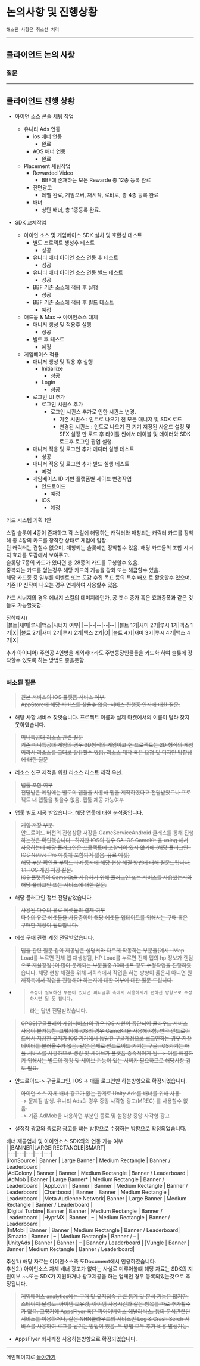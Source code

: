 # 논의사항 및 진행상황
    해소된 사항은 취소선 처리

*****
## 클라이언트 논의 사항

### 질문

*****

## 클라이언트 진행 상황
- 아이언 소스 콘솔 세팅 작업
    - 유니티 Ads 연동
        - ios 배너 연동
            - 완료
        - AOS 배너 연동
            - 완료
    - Placement 세팅작업
        - Rewarded Video
            - BBF에 존재하는 모든 Rewarde 총 12종 등록 완료
        - 전면광고
            - 레벨 완료, 게임오버, 재시작, 로비로, 총 4종 등록 완료
        - 배너
            - 상단 배너, 총 1종등록 완료.


- SDK 교체작업
    - 아이언 소스 및 게임베이스 SDK 설치 및 호환성 테스트
        - 별도 프로젝트 생성후 테스트
            - 성공
        - 유니티 배너 아이언 소스 연동 후 테스트 
            - 성공
        - 유니티 배너 아이언 소스 연동 빌드 테스트
            - 성공
        - BBF 기존 소스에 적용 후 실행
            - 성공
        - BBF 기존 소스에 적용 후 빌드 테스트
            - 예정
    - 애드몹 & Max -> 아이언소스 대체
        - 매니저 생성 및 적용후 실행
            - 성공 
        - 빌드 후 테스트
            - 예정
    - 게임베이스 적용
        - 매니저 생성 및 적용 후 실행
            - Initiallize
                - 성공
            - Login
                - 성공
        - 로그인 UI 추가
            - 로그인 시퀸스 추가
                - 로그인 시퀸스 추가로 인한 시퀸스 변경.
                    - 기존 시퀸스 : 인트로 나오기 전 모든 매니저 및 SDK 로드
                    - 변경된 시퀸스 : 인트로 나오기 전 기기 저장된 사운드 설정 및 SFX 설정 만 로드 후 타이틀 씬에서 테이블 및 데이터와 SDK 로드후 로그인 팝업 실행.
        - 매니저 적용 및 로그인 추가 에디터 실행 테스트
            - 성공
        - 매니저 적용 및 로그인 추가 빌드 실행 테스트
            - 예정
        - 게임베이스 ID 기반 플랫폼별 세이브 변경작업
            - 안드로이드
                - 예정
            - iOS 
                - 예정



카드 시스템 기획 1안

스킬 슬롯이 4종이 존재하고
각 스킬에 해당하는 캐릭터와 매칭되는 캐릭터 카드를 장착해
총 4장의 카드를 장착한 상태로 게임에 입장.  
단 캐릭터는 겹칠수 없으며, 매칭되는 슬롯에만 장착할수 있음.
해당 카드들의 조합 시너지 효과를 도감에서 보여주고.  
슬롯당 7종의 카드가 있다면 총 28종의 카드를 구성할수 있음.  
중복되는 카드를 얻는경우 해당 카드의 기능을 강화 또는 해금할수 있음.  
해당 카드종 중 일부를 이벤트 또는 도감 수집 목표 등의 특수 배포 로 활용할수 있으며, 기존 IP 신작이 나오는 경우 연계하여 사용할수 있음.  

카드 시너지의 경우 에너지 스킬의 데미지라던가, 공 갯수 증가 혹은 효과증폭과 같은 것들도 가능할듯함.

장착예시)  
|볼트|새미|루시|맥스|시너지 여부|
|--|--|--|--|--|
|볼트 1기|새미 2기|루시 1기|맥스 1기|X|
|볼트 2기|새미 2기|루시 2기|맥스 2기|O|
|볼트 4기|새미 3기|루시 4기|맥스 4기|X|

추가 아이디어) 주인공 4인방을 제외하더라도 주변등장인물들을 카드화 하여 슬롯에 장착할수 있도록 하는 방법도 좋을듯함. 
         


*****
### 해소된 질문
> ~~원본 서비스의 IOS 플랫폼 서비스 여부.  
    AppStore에 해당 서비스를 찾을수 없음. 서비스 진행중 인지에 대한 질문.~~  
- 해당 사항 서비스 찾앗습니다. 프로젝트 이름과 실제 마켓에서의 이름이 달라 찾지 못하였습니다.

> ~~미니특공대 리소스 관련 질문  
    기존 미니특공대 게임의 경우 3D형식의 게임이고 현 프로젝트는 2D 형식의 게임이라서 리소스를 그대로 활용할수 없음. 리소스 제작 혹은 요청 및 디자인 방향성 에 대한 질문~~  
- 리소스 신규 제적을 위한 리소스 리스트 제작 우선. 

> ~~맵툴 포함 여부  
    전달받은 메일에는 별도의 맵툴을 사용해 맵을 제작하였다고 전달받았으나 프로젝트 내 맵툴을 찾을수 없음. 맵툴 제공 가능여부~~  
- 맵툴 별도 제공 받았습니다. 해당 맵툴에 대한 분석중입니다.

> ~~게임 저장 부분.  
    안드로이드 버전의 진행상황 저장을 GameServiceAndroid 클래스를 통해 진행하는것은 확인했습니다..
    하지만 IOS의 경우 SA.iOS.GameKit 을 using 해서 사용하는데 해당 플러그인은 프로젝트에 포함되어 있지 않기에.(해당 플러그인 : IOS Native Pro 에셋에 포함되어 있음. 유료 에셋)  
    해당 부분 확인을 부탁드리며 동시에 해당 현상 해결 방법에 대해 질문드립니다.  
    1.1. IOS 게임 저장 질문.  
    IOS 플랫폼의 GameKit을 사용하기 위해 플러그인 또는 서비스를 사용했는지와
    해당 플러그인 또는 서비스에 대한 질문.~~
- 해당 플러그인 정보 전달받았습니다.

>~~사용된 다수의 유료 에셋들의 결제 여부  
    다수의 유료 에셋들을 사용중이며 해당 에셋들 업데이트를 위해서는 구매 혹은 구매한 계정이 필요합니다.~~
- 에셋 구매 관련 계정 전달받았습니다.

>~~맵툴 관련 질문
    같이 제공받은 설명서와 다르게 작동하는 부분들(예시 : Map Load를 누르면 전체 맵 재생성됨, HP Load를 누르면 전체 맵의 hp 정보가 랜덤으로 재설정됨.)이 많아 문제되는 부분들중 80퍼센트 정도 수정작업을 진행하였습니다.
    해당 현상 해결을 위해 저희측에서 작업을 하는 방향이 옳은지 아니면 원 제작측에서 작업을 진행해야 하는지에 대한 여부에 대한 질문 드립니다.~~
- >     수정이 필요하신 부분이 있다면 퍼니글루 측에서 사용하시기 편하신 방향으로 수정하시면 될 듯 합니다.  
    > 라는 답변 전달받았습니다.


> ~~GPGS(구글플레이 게임서비스)의 경우 iOS 지원이 중단되어 클라우드 서비스 사용이 불가능함. 그렇기에 iOS의 경우 GameKit을 사용해야함. 만약 안드로이드에서 저장한 유저가  IOS 기기에서 동일한 구글계정으로 로그인하는 경우 저장 데이터를 불러올수가 없음.
같은 문제로 안드로이드 기기는 구글. iOS기기는 애플 서비스를 사용하므로 랭킹 및 세이브가 플랫폼 종속적이게 됨. -> 이를 해결하기 위해서는 별도의 랭킹 및 세이브 기능이 있는 서버가 필요하므로 해당사항 검토 필요.~~
- 안드로이드-> 구글로그인, IOS -> 애플 로그인만 하는방향으로 확정되었습니다.

> ~~아이언 소스 자체 배너 광고가 없는 관계로 Unity Ads를 배너를 위해 사용.  
    -> 문제점 발생. 유니티 Ads의 경우 중앙 사각형 광고(MREC) 를 사용할수 없음.  
    -> 기존 AdMob을 사용하던 부분인 종료 및 설정창 중앙 사각형 광고~~
- 설정창 광고와 종료창 광고를 뺴는 방향으로 수정하는 방향으로 확정되었습니다.  

배너 제공업체 및 아이언소스 SDK와의 연동 가능 여부     
|     |BANNER|LARGE|RECTANGLE|SMART|   
|---|---|---|---|---|   
|ironSource |   Banner  |   Large Banner    |   Medium Rectangle    |   Banner / Leaderboard    |  
|AdColony   |   Banner  |   Banner  |   Medium Rectangle 	|   Banner / Leaderboard    |
|AdMob      |   Banner  | 	Large Banner*   | 	Medium Rectangle    |   Banner / Leaderboard    |
|AppLovin   | 	Banner  | 	Banner  |   Medium Rectangle    |   Banner / Leaderboard    |
|Chartboost | 	Banner  | 	Banner  |	Medium Rectangle    | 	Leaderboard |
|Meta Audience Network| Banner  |   Large Banner    |   Medium Rectangle    |   Banner / Leaderboard    |  
|Digital Turbine|   Banner  |   Banner  |   Medium Rectangle    |   Banner / Leaderboard    |
|HyprMX     | 	Banner  | – |   Medium Rectangle    |   Banner / Leaderboard    |  
|InMobi     |   Banner  |   Banner  |   Medium Rectangle    |   Banner / Leaderboard|  
|Smaato     | 	Banner  |   –   |   Medium Rectangle    |   Banner / –  |  
|UnityAds   | 	Banner  |   Banner  |   –   |   Banner / Leaderboard    |
|Vungle     | 	Banner  | 	Banner  | 	Medium Rectangle    |   Banner / Leaderboard|

추신1.) 해당 자료는 아이언소스측 도Document에서 인용하였습니다.  
추신2.) 아이언소스 자체 배너 광고가 없다는 사실로 미루어볼떄 해당 자료는 SDK의 지원여부 ~~또는 SDK가 지원하거나 광고제공을 하는 업체인 경우 등록되있는것으로 추정됩니다.

>~~게임베이스 analytics에는 구매 및 유저접속 관련 통계 및 분석 기능은 많지만. 스테이지 달성도. 아이템 보유량, 아이템 사용시간과 같은 항목를 따로 추가할수가 없음. 그렇기에 AppsFlyer 혹은 파이어베이스 에널리틱스. 등의 분석관련된 서비스를 이용하거나, 같은 NHN클라우드의 서비스인 Log & Crash Serch 서비스를 사용하여 로그를 남기는 방법이 있음. 두 방법 모두 추가 비용 발생가능.~~
- AppsFlyer 회사계정 사용하는방향으로 확정되었습니다.


------
메인페이지로 [돌아가기](/README.md)